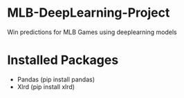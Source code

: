 # MLB-DeepLearning-Project
Win predictions for MLB Games using deeplearning models

# **Installed Packages**
* Pandas (pip install pandas)
* Xlrd (pip install xlrd)